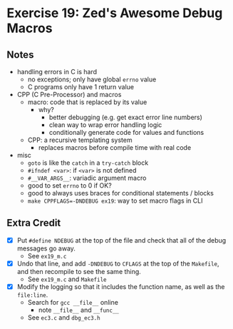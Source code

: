# Exercise 19: Zed's Awesome Debug Macros

## Notes

- handling errors in C is hard
  - no exceptions; only have global `errno` value
  - C programs only have 1 return value
- CPP (C Pre-Processor) and macros
  - macro: code that is replaced by its value
    - why?
      - better debugging (e.g. get exact error line numbers)
      - clean way to wrap error handling logic
      - conditionally generate code for values and functions
  - CPP: a recursive templating system
    - replaces macros before compile time with real code
- misc
  - `goto` is like the `catch` in a `try-catch` block
  - `#ifndef <var>`: if `<var>` is not defined
  - `#__VAR_ARGS__`: variadic argument macro
  - good to set `errno` to 0 if OK?
  - good to always uses braces for conditional statements / blocks
  - `make CPPFLAGS=-DNDEBUG ex19`: way to set macro flags in CLI

## Extra Credit

- [x] Put `#define NDEBUG` at the top of the file and check that all of the debug messages go away.
  - See `ex19_m.c`
- [x] Undo that line, and add `-DNDEBUG` to `CFLAGS` at the top of the `Makefile`, and then recompile to see the same thing.
  - See `ex19_m.c` and `Makefile`
- [x] Modify the logging so that it includes the function name, as well as the `file:line`.
  - Search for `gcc __file__` online
    - note `__file__` and `__func__`
  - See `ec3.c` and `dbg_ec3.h`
